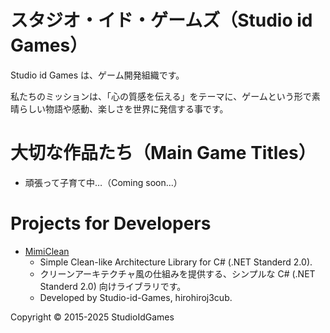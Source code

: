 # スタジオ・イド・ゲームズ（Studio id Games）
Studio id Games は、ゲーム開発組織です。

私たちのミッションは、「心の質感を伝える」をテーマに、ゲームという形で素晴らしい物語や感動、楽しさを世界に発信する事です。

# 大切な作品たち（Main Game Titles）

- 頑張って子育て中…（Coming soon...）

# Projects for Developers

- [MimiClean](https://studio-id-game.github.io/MimiClean/)
  - Simple Clean-like Architecture Library for C# (.NET Standerd 2.0).
  - クリーンアーキテクチャ風の仕組みを提供する、シンプルな C# (.NET Standerd 2.0) 向けライブラリです。
  - Developed by Studio-id-Games, hirohiroj3cub.

Copyright © 2015-2025 StudioIdGames
